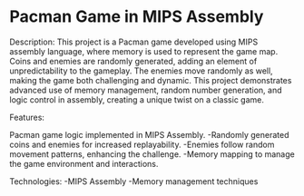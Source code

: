 # Pacman Game in MIPS Assembly
Description:
This project is a Pacman game developed using MIPS assembly language, where memory is used to represent the game map. Coins and enemies are randomly generated, adding an element of unpredictability to the gameplay. The enemies move randomly as well, making the game both challenging and dynamic. This project demonstrates advanced use of memory management, random number generation, and logic control in assembly, creating a unique twist on a classic game.

Features:

Pacman game logic implemented in MIPS Assembly.
-Randomly generated coins and enemies for increased replayability.
-Enemies follow random movement patterns, enhancing the challenge.
-Memory mapping to manage the game environment and interactions.

Technologies:
-MIPS Assembly
-Memory management techniques
